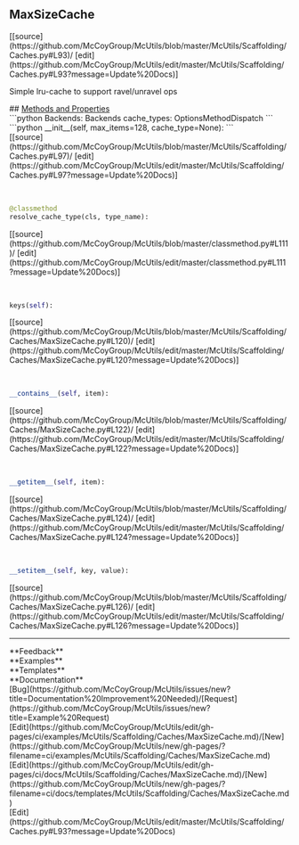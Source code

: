 ## <a id="McUtils.Scaffolding.Caches.MaxSizeCache">MaxSizeCache</a> 

<div class="docs-source-link" markdown="1">
[[source](https://github.com/McCoyGroup/McUtils/blob/master/McUtils/Scaffolding/Caches.py#L93)/
[edit](https://github.com/McCoyGroup/McUtils/edit/master/McUtils/Scaffolding/Caches.py#L93?message=Update%20Docs)]
</div>

Simple lru-cache to support ravel/unravel ops







<div class="collapsible-section">
 <div class="collapsible-section collapsible-section-header" markdown="1">
## <a class="collapse-link" data-toggle="collapse" href="#methods" markdown="1"> Methods and Properties</a> <a class="float-right" data-toggle="collapse" href="#methods"><i class="fa fa-chevron-down"></i></a>
 </div>
 <div class="collapsible-section collapsible-section-body collapse show" id="methods" markdown="1">
 ```python
Backends: Backends
cache_types: OptionsMethodDispatch
```
<a id="McUtils.Scaffolding.Caches.MaxSizeCache.__init__" class="docs-object-method">&nbsp;</a> 
```python
__init__(self, max_items=128, cache_type=None): 
```
<div class="docs-source-link" markdown="1">
[[source](https://github.com/McCoyGroup/McUtils/blob/master/McUtils/Scaffolding/Caches.py#L97)/
[edit](https://github.com/McCoyGroup/McUtils/edit/master/McUtils/Scaffolding/Caches.py#L97?message=Update%20Docs)]
</div>


<a id="McUtils.Scaffolding.Caches.MaxSizeCache.resolve_cache_type" class="docs-object-method">&nbsp;</a> 
```python
@classmethod
resolve_cache_type(cls, type_name): 
```
<div class="docs-source-link" markdown="1">
[[source](https://github.com/McCoyGroup/McUtils/blob/master/classmethod.py#L111)/
[edit](https://github.com/McCoyGroup/McUtils/edit/master/classmethod.py#L111?message=Update%20Docs)]
</div>


<a id="McUtils.Scaffolding.Caches.MaxSizeCache.keys" class="docs-object-method">&nbsp;</a> 
```python
keys(self): 
```
<div class="docs-source-link" markdown="1">
[[source](https://github.com/McCoyGroup/McUtils/blob/master/McUtils/Scaffolding/Caches/MaxSizeCache.py#L120)/
[edit](https://github.com/McCoyGroup/McUtils/edit/master/McUtils/Scaffolding/Caches/MaxSizeCache.py#L120?message=Update%20Docs)]
</div>


<a id="McUtils.Scaffolding.Caches.MaxSizeCache.__contains__" class="docs-object-method">&nbsp;</a> 
```python
__contains__(self, item): 
```
<div class="docs-source-link" markdown="1">
[[source](https://github.com/McCoyGroup/McUtils/blob/master/McUtils/Scaffolding/Caches/MaxSizeCache.py#L122)/
[edit](https://github.com/McCoyGroup/McUtils/edit/master/McUtils/Scaffolding/Caches/MaxSizeCache.py#L122?message=Update%20Docs)]
</div>


<a id="McUtils.Scaffolding.Caches.MaxSizeCache.__getitem__" class="docs-object-method">&nbsp;</a> 
```python
__getitem__(self, item): 
```
<div class="docs-source-link" markdown="1">
[[source](https://github.com/McCoyGroup/McUtils/blob/master/McUtils/Scaffolding/Caches/MaxSizeCache.py#L124)/
[edit](https://github.com/McCoyGroup/McUtils/edit/master/McUtils/Scaffolding/Caches/MaxSizeCache.py#L124?message=Update%20Docs)]
</div>


<a id="McUtils.Scaffolding.Caches.MaxSizeCache.__setitem__" class="docs-object-method">&nbsp;</a> 
```python
__setitem__(self, key, value): 
```
<div class="docs-source-link" markdown="1">
[[source](https://github.com/McCoyGroup/McUtils/blob/master/McUtils/Scaffolding/Caches/MaxSizeCache.py#L126)/
[edit](https://github.com/McCoyGroup/McUtils/edit/master/McUtils/Scaffolding/Caches/MaxSizeCache.py#L126?message=Update%20Docs)]
</div>
 </div>
</div>












---


<div markdown="1" class="text-secondary">
<div class="container">
  <div class="row">
   <div class="col" markdown="1">
**Feedback**   
</div>
   <div class="col" markdown="1">
**Examples**   
</div>
   <div class="col" markdown="1">
**Templates**   
</div>
   <div class="col" markdown="1">
**Documentation**   
</div>
   <div class="col" markdown="1">
   
</div>
   <div class="col" markdown="1">
   
</div>
   <div class="col" markdown="1">
   
</div>
</div>
  <div class="row">
   <div class="col" markdown="1">
[Bug](https://github.com/McCoyGroup/McUtils/issues/new?title=Documentation%20Improvement%20Needed)/[Request](https://github.com/McCoyGroup/McUtils/issues/new?title=Example%20Request)   
</div>
   <div class="col" markdown="1">
[Edit](https://github.com/McCoyGroup/McUtils/edit/gh-pages/ci/examples/McUtils/Scaffolding/Caches/MaxSizeCache.md)/[New](https://github.com/McCoyGroup/McUtils/new/gh-pages/?filename=ci/examples/McUtils/Scaffolding/Caches/MaxSizeCache.md)   
</div>
   <div class="col" markdown="1">
[Edit](https://github.com/McCoyGroup/McUtils/edit/gh-pages/ci/docs/McUtils/Scaffolding/Caches/MaxSizeCache.md)/[New](https://github.com/McCoyGroup/McUtils/new/gh-pages/?filename=ci/docs/templates/McUtils/Scaffolding/Caches/MaxSizeCache.md)   
</div>
   <div class="col" markdown="1">
[Edit](https://github.com/McCoyGroup/McUtils/edit/master/McUtils/Scaffolding/Caches.py#L93?message=Update%20Docs)   
</div>
   <div class="col" markdown="1">
   
</div>
   <div class="col" markdown="1">
   
</div>
   <div class="col" markdown="1">
   
</div>
</div>
</div>
</div>